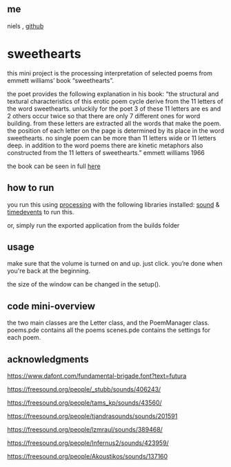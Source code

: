 ## me
niels , [github](https://github.com/nielsr2/MED1_IntroToProgramming)

# sweethearts
this mini project is the processing interpretation of selected poems from emmett williams’ book “sweethearts”.

the poet provides the following explanation in his book:
“the structural and textural characteristics of this erotic poem cycle derive from the 11 letters of the word sweethearts.
unluckily for the poet 3 of these 11 letters are es and 2 others occur twice so that there are only 7 different ones for word building.
from these letters are extracted all the words that make the poem.
the position of each letter on the page is determined by its place in the word sweethearts.
no single poem can be more than 11 letters wide or 11 letters deep.
in addition to the word poems there are kinetic metaphors also constructed from the 11 letters of sweethearts.”
emmett williams 1966

the book can be seen in full [here](http://www.sweetheartsweetheart.com/)

## how to run

you run this using [processing](www.processing.com) with the following libraries installed:
[sound](https://processing.org/reference/libraries/sound/index.html) & [timedevents](http://multiply.org/processing/) to run this.

or, simply run the exported application from the builds folder

## usage

make sure that the volume is turned on and up. just click. you’re done when you're back at the beginning.

the size of the window can be changed in the setup().

## code mini-overview

the two main classes are the Letter class, and the PoemManager class.
poems.pde contains all the poems
scenes.pde contains the settings for each poem.

## acknowledgments

https://www.dafont.com/fundamental-brigade.font?text=futura

https://freesound.org/people/_stubb/sounds/406243/

https://freesound.org/people/tams_kp/sounds/43560/

https://freesound.org/people/tjandrasounds/sounds/201591

https://freesound.org/people/lzmraul/sounds/389468/

https://freesound.org/people/Infernus2/sounds/423959/

https://freesound.org/people/Akoustikos/sounds/137160
